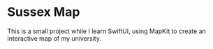 # Sussex Map
 
This is a small project while I learn SwiftUI, using MapKit to create an interactive map of my university.
